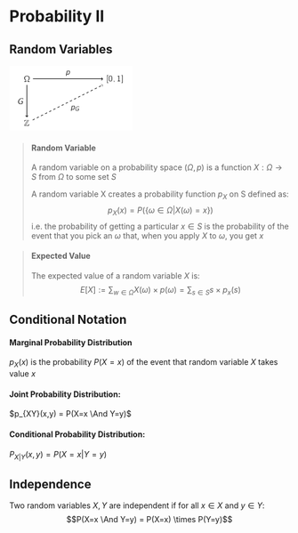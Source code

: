 # Probability II

## Random Variables

![Random Variables](assets/random_variables.png)

> #### Random Variable
> A random variable on a probability space $(\Omega, p)$ is a function $X: \Omega \to S$ from $\Omega$ to some set $S$
> 
> A random variable X creates a probability function $p_X$ on S defined as:
> $$p_X(x) = P(\{\omega \in \Omega | X(\omega) = x\}) $$
> i.e. the probability of getting a particular $x \in S$ is the probability of the event that you pick an $\omega$ that, when you apply $X$ to $\omega$, you get $x$

> #### Expected Value
> The expected value of a random variable $X$ is:
> $$E[X] := \sum_{w\in\Omega} X(\omega) \times p(\omega) = \sum_{s\in S} s \times p_x(s)$$

## Conditional Notation

#### Marginal Probability Distribution
$p_X(x)$ is the probability $P(X = x)$ of the event that random variable $X$ takes value $x$
#### Joint Probability Distribution:
$p_{XY}(x,y) = P(X=x \And Y=y)$
#### Conditional Probability Distribution:
$P_{X|Y}(x,y) = P(X=x|Y=y)$

## Independence

Two random variables $X,Y$ are independent if for all $x \in X$ and $y \in Y$:
$$P(X=x \And Y=y) = P(X=x) \times P(Y=y)$$